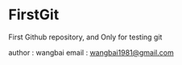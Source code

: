 FirstGit
========

First Github repository, and Only for testing git

author : wangbai
email  : wangbai1981@gmail.com
